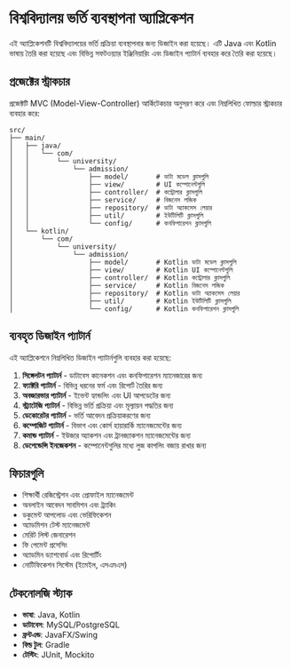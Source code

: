 # বিশ্ববিদ্যালয় ভর্তি ব্যবস্থাপনা অ্যাপ্লিকেশন

এই অ্যাপ্লিকেশনটি বিশ্ববিদ্যালয়ের ভর্তি প্রক্রিয়া ব্যবস্থাপনার জন্য ডিজাইন করা হয়েছে। এটি Java এবং Kotlin ভাষায় তৈরি করা হয়েছে এবং বিভিন্ন সফটওয়্যার ইঞ্জিনিয়ারিং এবং ডিজাইন প্যাটার্ন ব্যবহার করে তৈরি করা হয়েছে।

## প্রজেক্টের স্ট্রাকচার

প্রজেক্টটি MVC (Model-View-Controller) আর্কিটেকচার অনুসরণ করে এবং নিম্নলিখিত ফোল্ডার স্ট্রাকচার ব্যবহার করে:

```
src/
├── main/
│   ├── java/
│   │   └── com/
│   │       └── university/
│   │           └── admission/
│   │               ├── model/       # ডাটা মডেল ক্লাসগুলি
│   │               ├── view/        # UI কম্পোনেন্টগুলি
│   │               ├── controller/  # কন্ট্রোলার ক্লাসগুলি
│   │               ├── service/     # বিজনেস লজিক
│   │               ├── repository/  # ডাটা অ্যাকসেস লেয়ার
│   │               ├── util/        # ইউটিলিটি ক্লাসগুলি
│   │               └── config/      # কনফিগারেশন ক্লাসগুলি
│   └── kotlin/
│       └── com/
│           └── university/
│               └── admission/
│                   ├── model/       # Kotlin ডাটা মডেল ক্লাসগুলি
│                   ├── view/        # Kotlin UI কম্পোনেন্টগুলি
│                   ├── controller/  # Kotlin কন্ট্রোলার ক্লাসগুলি
│                   ├── service/     # Kotlin বিজনেস লজিক
│                   ├── repository/  # Kotlin ডাটা অ্যাকসেস লেয়ার
│                   ├── util/        # Kotlin ইউটিলিটি ক্লাসগুলি
│                   └── config/      # Kotlin কনফিগারেশন ক্লাসগুলি
```

## ব্যবহৃত ডিজাইন প্যাটার্ন

এই অ্যাপ্লিকেশনে নিম্নলিখিত ডিজাইন প্যাটার্নগুলি ব্যবহার করা হয়েছে:

1. **সিঙ্গেলটন প্যাটার্ন** - ডাটাবেস কানেকশন এবং কনফিগারেশন ম্যানেজারের জন্য
2. **ফ্যাক্টরি প্যাটার্ন** - বিভিন্ন ধরনের ফর্ম এবং রিপোর্ট তৈরির জন্য
3. **অবজারভার প্যাটার্ন** - ইভেন্ট হ্যান্ডলিং এবং UI আপডেটের জন্য
4. **স্ট্র্যাটেজি প্যাটার্ন** - বিভিন্ন ভর্তি প্রক্রিয়া এবং মূল্যায়ন পদ্ধতির জন্য
5. **ডেকোরেটর প্যাটার্ন** - ভর্তি আবেদন প্রক্রিয়াকরণের জন্য
6. **কম্পোজিট প্যাটার্ন** - বিভাগ এবং কোর্স হায়ারার্কি ম্যানেজমেন্টের জন্য
7. **কমান্ড প্যাটার্ন** - ইউজার অ্যাকশন এবং ট্রানজ্যাকশন ম্যানেজমেন্টের জন্য
8. **ডেপেন্ডেন্সি ইনজেকশন** - কম্পোনেন্টগুলির মধ্যে লুজ কাপলিং বজায় রাখার জন্য

## ফিচারগুলি

- শিক্ষার্থী রেজিস্ট্রেশন এবং প্রোফাইল ম্যানেজমেন্ট
- অনলাইন আবেদন সাবমিশন এবং ট্র্যাকিং
- ডকুমেন্ট আপলোড এবং ভেরিফিকেশন
- অ্যাডমিশন টেস্ট ম্যানেজমেন্ট
- মেরিট লিস্ট জেনারেশন
- ফি পেমেন্ট প্রসেসিং
- অ্যাডমিন ড্যাশবোর্ড এবং রিপোর্টিং
- নোটিফিকেশন সিস্টেম (ইমেইল, এসএমএস)

## টেকনোলজি স্ট্যাক

- **ভাষা**: Java, Kotlin
- **ডাটাবেস**: MySQL/PostgreSQL
- **ফ্রন্টএন্ড**: JavaFX/Swing
- **বিল্ড টুল**: Gradle
- **টেস্টিং**: JUnit, Mockito 
